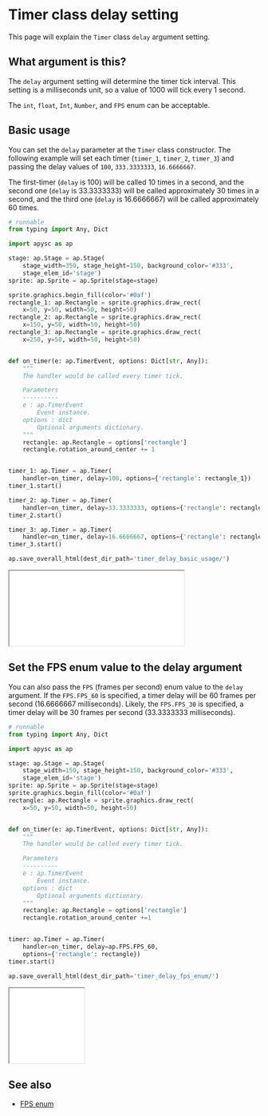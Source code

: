 # Timer class delay setting

This page will explain the `Timer` class `delay` argument setting.

## What argument is this?

The `delay` argument setting will determine the timer tick interval. This setting is a milliseconds unit, so a value of 1000 will tick every 1 second.

The `int`, `float`, `Int`, `Number`, and `FPS` enum can be acceptable.

## Basic usage

You can set the `delay` parameter at the `Timer` class constructor. The following example will set each timer (`timer_1`, `timer_2`, `timer_3`) and passing the delay values of `100`, `333.3333333`, `16.6666667`.

The first-timer (`delay` is 100) will be called 10 times in a second, and the second one (`delay` is 33.3333333) will be called approximately 30 times in a second, and the third one (`delay` is 16.6666667) will be called approximately 60 times.

```py
# runnable
from typing import Any, Dict

import apysc as ap

stage: ap.Stage = ap.Stage(
    stage_width=350, stage_height=150, background_color='#333',
    stage_elem_id='stage')
sprite: ap.Sprite = ap.Sprite(stage=stage)

sprite.graphics.begin_fill(color='#0af')
rectangle_1: ap.Rectangle = sprite.graphics.draw_rect(
    x=50, y=50, width=50, height=50)
rectangle_2: ap.Rectangle = sprite.graphics.draw_rect(
    x=150, y=50, width=50, height=50)
rectangle_3: ap.Rectangle = sprite.graphics.draw_rect(
    x=250, y=50, width=50, height=50)


def on_timer(e: ap.TimerEvent, options: Dict[str, Any]):
    """
    The handler would be called every timer tick.

    Parameters
    ----------
    e : ap.TimerEvent
        Event instance.
    options : dict
        Optional arguments dictionary.
    """
    rectangle: ap.Rectangle = options['rectangle']
    rectangle.rotation_around_center += 1


timer_1: ap.Timer = ap.Timer(
    handler=on_timer, delay=100, options={'rectangle': rectangle_1})
timer_1.start()

timer_2: ap.Timer = ap.Timer(
    handler=on_timer, delay=33.3333333, options={'rectangle': rectangle_2})
timer_2.start()

timer_3: ap.Timer = ap.Timer(
    handler=on_timer, delay=16.6666667, options={'rectangle': rectangle_3})
timer_3.start()

ap.save_overall_html(dest_dir_path='timer_delay_basic_usage/')
```

<iframe src="static/timer_delay_basic_usage/index.html" width="350" height="150"></iframe>

## Set the FPS enum value to the delay argument

You can also pass the `FPS` (frames per second) enum value to the `delay` argument. If the `FPS.FPS_60` is specified, a timer delay will be 60 frames per second (16.6666667 milliseconds). Likely, the `FPS.FPS_30` is specified, a timer delay will be 30 frames per second (33.3333333 milliseconds).

```py
# runnable
from typing import Any, Dict

import apysc as ap

stage: ap.Stage = ap.Stage(
    stage_width=150, stage_height=150, background_color='#333',
    stage_elem_id='stage')
sprite: ap.Sprite = ap.Sprite(stage=stage)
sprite.graphics.begin_fill(color='#0af')
rectangle: ap.Rectangle = sprite.graphics.draw_rect(
    x=50, y=50, width=50, height=50)


def on_timer(e: ap.TimerEvent, options: Dict[str, Any]):
    """
    The handler would be called every timer tick.

    Parameters
    ----------
    e : ap.TimerEvent
        Event instance.
    options : dict
        Optional arguments dictionary.
    """
    rectangle: ap.Rectangle = options['rectangle']
    rectangle.rotation_around_center +=1


timer: ap.Timer = ap.Timer(
    handler=on_timer, delay=ap.FPS.FPS_60,
    options={'rectangle': rectangle})
timer.start()

ap.save_overall_html(dest_dir_path='timer_delay_fps_enum/')
```

<iframe src="static/timer_delay_fps_enum/index.html" width="150" height="150"></iframe>

## See also

- [FPS enum](fps.md)
